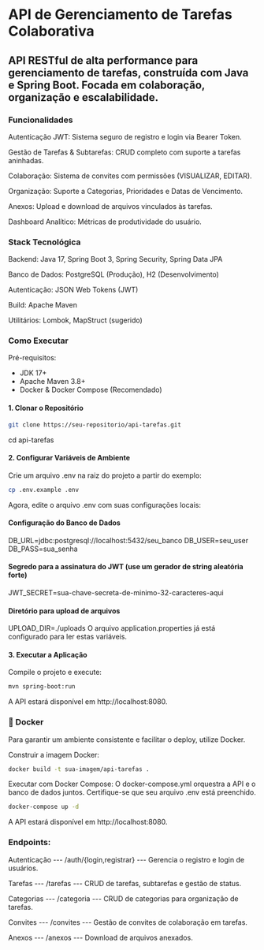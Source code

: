 # API de Gerenciamento de Tarefas Colaborativa
## API RESTful de alta performance para gerenciamento de tarefas, construída com Java e Spring Boot. Focada em colaboração, organização e escalabilidade.

### Funcionalidades

Autenticação JWT: Sistema seguro de registro e login via Bearer Token.

Gestão de Tarefas & Subtarefas: CRUD completo com suporte a tarefas aninhadas.

Colaboração: Sistema de convites com permissões (VISUALIZAR, EDITAR).

Organização: Suporte a Categorias, Prioridades e Datas de Vencimento.

Anexos: Upload e download de arquivos vinculados às tarefas.

Dashboard Analítico: Métricas de produtividade do usuário.

### Stack Tecnológica

Backend: Java 17, Spring Boot 3, Spring Security, Spring Data JPA

Banco de Dados: PostgreSQL (Produção), H2 (Desenvolvimento)

Autenticação: JSON Web Tokens (JWT)

Build: Apache Maven

Utilitários: Lombok, MapStruct (sugerido)

### Como Executar

Pré-requisitos:
  
- JDK 17+
- Apache Maven 3.8+
- Docker & Docker Compose (Recomendado)

#### 1. Clonar o Repositório
 
```bash
git clone https://seu-repositorio/api-tarefas.git
```
cd api-tarefas

#### 2. Configurar Variáveis de Ambiente

Crie um arquivo .env na raiz do projeto a partir do exemplo:

```bash
cp .env.example .env
```

Agora, edite o arquivo .env com suas configurações locais:

#### Configuração do Banco de Dados
DB_URL=jdbc:postgresql://localhost:5432/seu_banco
DB_USER=seu_user
DB_PASS=sua_senha

#### Segredo para a assinatura do JWT (use um gerador de string aleatória forte)
JWT_SECRET=sua-chave-secreta-de-minimo-32-caracteres-aqui

#### Diretório para upload de arquivos
UPLOAD_DIR=./uploads
O arquivo application.properties já está configurado para ler estas variáveis.

#### 3. Executar a Aplicação

Compile o projeto e execute:

```bash
mvn spring-boot:run
```
A API estará disponível em http://localhost:8080.

### 🐳 Docker
Para garantir um ambiente consistente e facilitar o deploy, utilize Docker.

Construir a imagem Docker:

```bash
docker build -t sua-imagem/api-tarefas .
```

Executar com Docker Compose:
O docker-compose.yml orquestra a API e o banco de dados juntos. Certifique-se que seu arquivo .env está preenchido.

```bash
docker-compose up -d
```
A API estará disponível em http://localhost:8080.

### Endpoints:

Autenticação ---       /auth/{login,registrar} ---	  Gerencia o registro e login de usuários.

Tarefas	---            /tarefas ---               	CRUD de tarefas, subtarefas e gestão de status.

Categorias --- 	       /categoria --- 	            CRUD de categorias para organização de tarefas.

Convites --- 	         /convites --- Gestão de convites de colaboração em tarefas.

Anexos --- 	           /anexos --- 	              Download de arquivos anexados.
